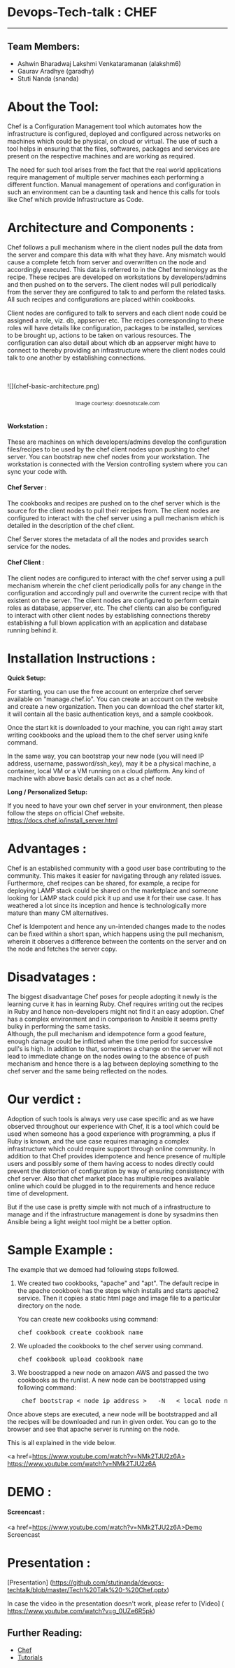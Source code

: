 # Devops-Tech-talk : CHEF
---------------
Team Members:
----
- Ashwin Bharadwaj Lakshmi Venkataramanan (alakshm6)
- Gaurav Aradhye (garadhy)
- Stuti Nanda (snanda)

# About the Tool:

Chef is a Configuration Management tool which automates how the infrastructure is configured, deployed and configured across networks on machines which could be physical, on cloud or virtual. The use of such a tool helps in ensuring that the files, softwares, packages and services are present on the respective machines and are working as required.  
  
The need for such tool arises from the fact that the real world applications require management of multiple server machines each performing a different function. Manual management of operations and configuration in such an environment can be a daunting task and hence this calls for tools like Chef which provide Infrastructure as Code.  

# Architecture and Components :  
Chef follows a pull mechanism where in the client nodes pull the data from the server and compare this data with what they have. Any mismatch would cause a complete fetch from server and overwritten on the node and accordingly executed. This data is referred to in the Chef terminology as the recipe. These recipes are developed on workstations by developers/admins and then pushed on to the servers. The client nodes will pull periodically from the server they are configured to talk to and perform the related tasks. All such recipes and configurations are placed within cookbooks.   

Client nodes are configured to talk to servers and each client node could be assigned a role, viz. db, appserver etc. The recipes corresponding to these roles will have details like configuration, packages to be installed, services to be brought up, actions to be taken on various resources. The configuration can also detail about which db an appserver might have to connect to thereby providing an infrastructure where the client nodes could talk to one another by establishing connections.

<br>
<br>
![](chef-basic-architecture.png)
<br>
<br>
<center><sub>Image courtesy: doesnotscale.com</sub></center>
<br>
  
#### Workstation : 
These are machines on which developers/admins develop the configuration files/recipes to be used by the chef client nodes upon pushing to chef server. You can bootstrap new chef nodes from your workstation. The workstation is connected with the Version controlling system where you can sync your code with.
  
#### Chef Server :
The cookbooks and recipes are pushed on to the chef server which is the source for the client nodes to pull their recipes from. The client nodes are configured to interact with the chef server using a pull mechanism which is detailed in the description of the chef client.

Chef Server stores the metadata of all the nodes and provides search service for the nodes.
  
#### Chef Client :
The client nodes are configured to interact with the chef server using a pull mechanism wherein the chef client periodically polls for any change in the configuration and accordingly pull and overwrite the current recipe with that existent on the server. The client nodes are configured to perform certain roles as database, appserver, etc. The chef clients can also be configured to interact with other client nodes by establishing connections thereby establishing a full blown application with an application and database running behind it.


# Installation Instructions :

**Quick Setup:**

For starting, you can use the free account on enterprize chef server available on "manage.chef.io". You can create an account on the website and create a new organization.
Then you can download the chef starter kit, it will contain all the basic authentication keys, and a sample cookbook.

Once the start kit is downloaded to your machine, you can right away start writing cookbooks and the upload them to the chef server using knife command.

In the same way, you can bootstrap your new node (you will need IP address, username, password/ssh_key), may it be a physical machine, a container, local VM or a VM running on a cloud platform. Any kind of machine with above basic details can act as a chef node.


**Long / Personalized Setup:**

If you need to have your own chef server in your environment, then please follow the steps on official Chef website. <a href=https://docs.chef.io/install_server.html> https://docs.chef.io/install_server.html </a>



# Advantages : 
Chef is an established community with a good user base contributing to the community. This makes it easier for navigating through any related issues. Furthermore, chef recipes can be shared, for example, a recipe for deploying LAMP stack could be shared on the marketplace and someone looking for LAMP stack could pick it up and use it for their use case. It has weathered a lot since its inception and hence is technologically more mature than many CM alternatives.  
  
Chef is Idempotent and hence any un-intended changes made to the nodes can be fixed within a short span, which happens using the pull mechanism, wherein it observes a difference between the contents on the server and on the node and fetches the server copy.

# Disadvatages : 
The biggest disadvantage Chef poses for people adopting it newly is the learning curve it has in learning Ruby. Chef requires writing out the recipes in Ruby and hence non-developers might not find it an easy adoption. Chef has a complex environment and in comparison to Ansible it seems pretty bulky in performing the same tasks.   
Although, the pull mechanism and idempotence form a good feature, enough damage could be inflicted when the time period for successive pull's is high. In addition to that, sometimes a change on the server will not lead to immediate change on the nodes owing to the absence of push mechanism and hence there is a lag between deploying something to the chef server and the same being reflected on the nodes.  

# Our verdict :
Adoption of such tools is always very use case specific and as we have observed throughout our experience with Chef, it is a tool which could be used when someone has a good experience with programming, a plus if Ruby is known, and the use case requires managing a complex infrastructure which could require support through online community. In addition to that Chef provides idempotence and hence presence of multiple users and possibly some of them having access to nodes directly could prevent the distortion of configuration by way of ensuring consistency with chef server. Also that chef market place has multiple recipes available online which could be plugged in to the requirements and hence reduce time of development.  

But if the use case is pretty simple with not much of a infrastructure to manage and if the infrastructure management is done by sysadmins then Ansible being a light weight tool might be a better option.



# Sample Example :
The example that we demoed had following steps followed.

1. We created two cookbooks, "apache" and "apt". The default recipe in the apache cookbook has the steps which installs and starts apache2 service. Then it copies a static html page and image file to a particular directory on the node.

    You can create new cookbooks using command:
    <pre>chef cookbook create cookbook_name</pre>

2. We uploaded the cookbooks to the chef server using command.

   <pre>chef cookbook upload cookbook_name</pre>

3. We boostrapped a new node on amazon AWS and passed the two cookbooks as the runlist. A new node can be bootstrapped using following command:

    <pre> chef bootstrap < node_ip_address >   -N   < local_node_name >   -x   < user_name >  -i   < private_key_path.pem >  --sudo   -r "recipe[cookbook_1], recipe[cookbook_2]"  </pre>
    
 
Once above steps are executed, a new node will be bootstrapped and all the recipes will be downloaded and run in given order. You can go to the browser and see that apache server is running on the node.

This is all explained in the vide below.

<a href=https://www.youtube.com/watch?v=NMk2TJU2z6A> https://www.youtube.com/watch?v=NMk2TJU2z6A </a>


# DEMO : 

#### Screencast :

<a href=https://www.youtube.com/watch?v=NMk2TJU2z6A>Demo Screencast</a>

# Presentation : 

[Presentation] (https://github.com/stutinanda/devops-techtalk/blob/master/Tech%20Talk%20-%20Chef.pptx)

In case the video in the presentation doesn't work, please refer to [Video] (                       https://www.youtube.com/watch?v=g_0UZe6R5pk)


## Further Reading: 
- [Chef](https://www.chef.io/chef/)
- [Tutorials](https://learn.chef.io/tutorials/)
